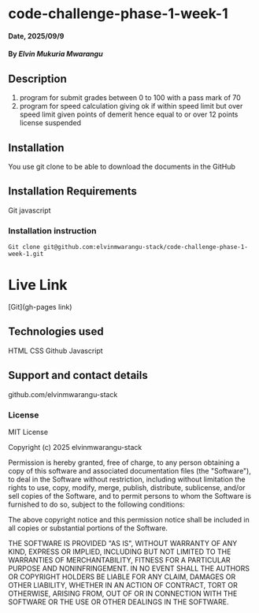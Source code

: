 # code-challenge-phase-1-week-1

#### Date, 2025/09/9

#### By *Elvin Mukuria Mwarangu*

## Description
1. program for submit grades between 0 to 100 with a pass mark of 70 
2. program for speed calculation giving ok if within speed limit but over speed limit given points of demerit hence equal to or over 12 points license suspended

## Installation
You use git clone to be able to download the documents in the GitHub

## Installation Requirements
Git
javascript

### Installation instruction
```
Git clone git@github.com:elvinmwarangu-stack/code-challenge-phase-1-week-1.git

```

# Live Link
[Git](gh-pages link)

## Technologies used
HTML
CSS
Github
Javascript

## Support and contact details
github.com/elvinmwarangu-stack

### License
MIT License

Copyright (c) 2025 elvinmwarangu-stack

Permission is hereby granted, free of charge, to any person obtaining a copy
of this software and associated documentation files (the "Software"), to deal
in the Software without restriction, including without limitation the rights
to use, copy, modify, merge, publish, distribute, sublicense, and/or sell
copies of the Software, and to permit persons to whom the Software is
furnished to do so, subject to the following conditions:

The above copyright notice and this permission notice shall be included in all
copies or substantial portions of the Software.

THE SOFTWARE IS PROVIDED "AS IS", WITHOUT WARRANTY OF ANY KIND, EXPRESS OR
IMPLIED, INCLUDING BUT NOT LIMITED TO THE WARRANTIES OF MERCHANTABILITY,
FITNESS FOR A PARTICULAR PURPOSE AND NONINFRINGEMENT. IN NO EVENT SHALL THE
AUTHORS OR COPYRIGHT HOLDERS BE LIABLE FOR ANY CLAIM, DAMAGES OR OTHER
LIABILITY, WHETHER IN AN ACTION OF CONTRACT, TORT OR OTHERWISE, ARISING FROM,
OUT OF OR IN CONNECTION WITH THE SOFTWARE OR THE USE OR OTHER DEALINGS IN THE
SOFTWARE.


